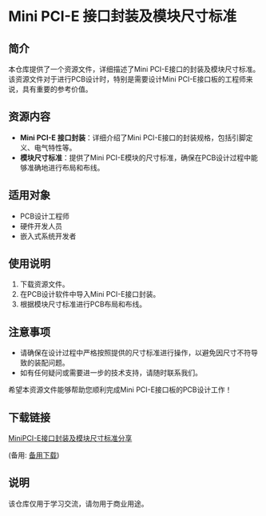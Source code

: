 # Mini PCI-E 接口封装及模块尺寸标准

## 简介
本仓库提供了一个资源文件，详细描述了Mini PCI-E接口的封装及模块尺寸标准。该资源文件对于进行PCB设计时，特别是需要设计Mini PCI-E接口板的工程师来说，具有重要的参考价值。

## 资源内容
- **Mini PCI-E 接口封装**：详细介绍了Mini PCI-E接口的封装规格，包括引脚定义、电气特性等。
- **模块尺寸标准**：提供了Mini PCI-E模块的尺寸标准，确保在PCB设计过程中能够准确地进行布局和布线。

## 适用对象
- PCB设计工程师
- 硬件开发人员
- 嵌入式系统开发者

## 使用说明
1. 下载资源文件。
2. 在PCB设计软件中导入Mini PCI-E接口封装。
3. 根据模块尺寸标准进行PCB布局和布线。

## 注意事项
- 请确保在设计过程中严格按照提供的尺寸标准进行操作，以避免因尺寸不符导致的装配问题。
- 如有任何疑问或需要进一步的技术支持，请随时联系我们。

希望本资源文件能够帮助您顺利完成Mini PCI-E接口板的PCB设计工作！

## 下载链接
[MiniPCI-E接口封装及模块尺寸标准分享](https://pan.quark.cn/s/c4eb1f402bfc) 

(备用: [备用下载](https://pan.baidu.com/s/1wjmq25KzLRPWFDshf9nS-Q?pwd=1234))

## 说明

该仓库仅用于学习交流，请勿用于商业用途。
